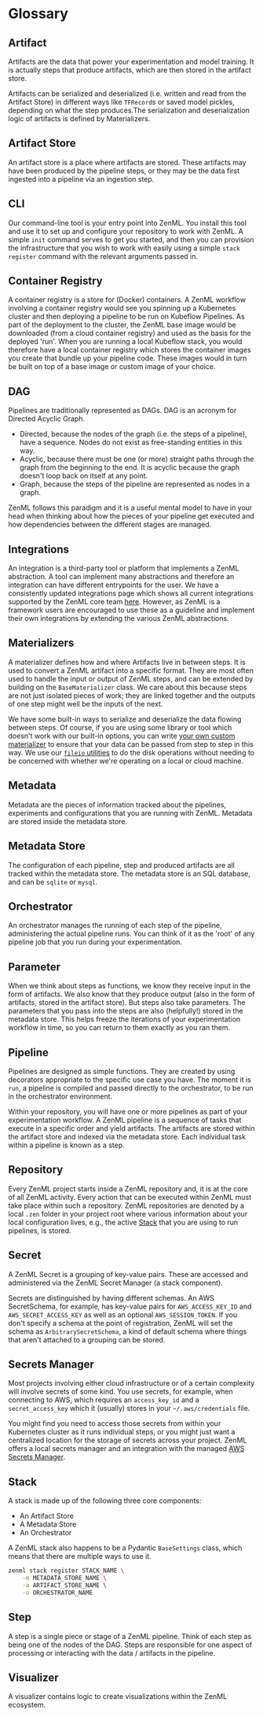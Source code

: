 # Glossary

## Artifact

Artifacts are the data that power your experimentation and model training. It is
actually steps that produce artifacts, which are then stored in the artifact
store.

Artifacts can be serialized and deserialized (i.e. written and read from the
Artifact Store) in different ways like `TFRecord`s or saved model pickles,
depending on what the step produces.The serialization and deserialization logic
of artifacts is defined by Materializers.

## Artifact Store

An artifact store is a place where artifacts are stored. These artifacts may
have been produced by the pipeline steps, or they may be the data first ingested
into a pipeline via an ingestion step.

## CLI

Our command-line tool is your entry point into ZenML. You install this tool and
use it to set up and configure your repository to work with ZenML. A simple
`init` command serves to get you started, and then you can provision the
infrastructure that you wish to work with easily using a simple `stack register`
command with the relevant arguments passed in.

## Container Registry

A container registry is a store for (Docker) containers. A ZenML workflow
involving a container registry would see you spinning up a Kubernetes cluster
and then deploying a pipeline to be run on Kubeflow Pipelines. As part of the
deployment to the cluster, the ZenML base image would be downloaded (from a
cloud container registry) and used as the basis for the deployed 'run'. When you
are running a local Kubeflow stack, you would therefore have a local container
registry which stores the container images you create that bundle up your
pipeline code. These images would in turn be built on top of a base image or
custom image of your choice.

## DAG

Pipelines are traditionally represented as DAGs. DAG is an acronym for Directed
Acyclic Graph.

- Directed, because the nodes of the graph (i.e. the steps of a pipeline), have
  a sequence. Nodes do not exist as free-standing entities in this way.
- Acyclic, because there must be one (or more) straight paths through the graph
  from the beginning to the end. It is acyclic because the graph doesn't loop
  back on itself at any point.
- Graph, because the steps of the pipeline are represented as nodes in a graph.

ZenML follows this paradigm and it is a useful mental model to have in your head
when thinking about how the pieces of your pipeline get executed and how
dependencies between the different stages are managed.

## Integrations

An integration is a third-party tool or platform that implements a ZenML abstraction. 
A tool can implement many abstractions and therefore an integration can have different 
entrypoints for the user. We have a consistently updated integrations page which shows all 
current integrations supported by the ZenML core team [here](../advanced_guide/integrations.md). 
However, as ZenML is a framework users are encouraged to use these as a guideline and implement 
their own integrations by extending the various ZenML abstractions.

## Materializers

A materializer defines how and where Artifacts live in between steps. It is used
to convert a ZenML artifact into a specific format. They are most often used to
handle the input or output of ZenML steps, and can be extended by building on
the `BaseMaterializer` class. We care about this because steps are not just
isolated pieces of work; they are linked together and the outputs of one step
might well be the inputs of the next.

We have some built-in ways to serialize and deserialize the data flowing between
steps. Of course, if you are using some library or tool which doesn't work with
our built-in options, you can write
[your own custom materializer](https://docs.zenml.io/guides/functional-api/materialize-artifacts)
to ensure that your data can be passed from step to step in this way. We use our
[`fileio` utilities](https://apidocs.zenml.io/api_reference/zenml.io.fileio.html)
to do the disk operations without needing to be concerned with whether we're
operating on a local or cloud machine.

## Metadata

Metadata are the pieces of information tracked about the pipelines, experiments
and configurations that you are running with ZenML. Metadata are stored inside
the metadata store.

## Metadata Store

The configuration of each pipeline, step and produced artifacts are all tracked
within the metadata store. The metadata store is an SQL database, and can be
`sqlite` or `mysql`.

## Orchestrator

An orchestrator manages the running of each step of the pipeline, administering
the actual pipeline runs. You can think of it as the 'root' of any pipeline job
that you run during your experimentation.

## Parameter

When we think about steps as functions, we know they receive input in the form
of artifacts. We also know that they produce output (also in the form of
artifacts, stored in the artifact store). But steps also take parameters. The
parameters that you pass into the steps are also (helpfully!) stored in the
metadata store. This helps freeze the iterations of your experimentation
workflow in time, so you can return to them exactly as you ran them.

## Pipeline

Pipelines are designed as simple functions. They are created by using decorators
appropriate to the specific use case you have. The moment it is `run`, a
pipeline is compiled and passed directly to the orchestrator, to be run in the
orchestrator environment.

Within your repository, you will have one or more pipelines as part of your
experimentation workflow. A ZenML pipeline is a sequence of tasks that execute
in a specific order and yield artifacts. The artifacts are stored within the
artifact store and indexed via the metadata store. Each individual task within a
pipeline is known as a step.

## Repository

Every ZenML project starts inside a ZenML repository and, it is at the core of
all ZenML activity. Every action that can be executed within ZenML must take
place within such a repository. ZenML repositories are denoted by a local `.zen`
folder in your project root where various information about your local
configuration lives, e.g., the active
[Stack](../advanced_guide/deploy-to-production.md) that you are using to
run pipelines, is stored.

## Secret

A ZenML Secret is a grouping of key-value pairs. These are accessed and
administered via the ZenML Secret Manager (a stack component).

Secrets are distinguished by having different schemas. An AWS SecretSchema, for
example, has key-value pairs for `AWS_ACCESS_KEY_ID` and `AWS_SECRET_ACCESS_KEY`
as well as an optional `AWS_SESSION_TOKEN`. If you don't specify a schema at the
point of registration, ZenML will set the schema as `ArbitrarySecretSchema`, a
kind of default schema where things that aren't attached to a grouping can be
stored.

## Secrets Manager

Most projects involving either cloud infrastructure or of a certain complexity
will involve secrets of some kind. You use secrets, for example, when connecting
to AWS, which requires an `access_key_id` and a `secret_access_key` which it
(usually) stores in your `~/.aws/credentials` file.

You might find you need to access those secrets from within your Kubernetes
cluster as it runs individual steps, or you might just want a centralized
location for the storage of secrets across your project. ZenML offers a local
secrets manager and an integration with the managed [AWS Secrets
Manager](https://aws.amazon.com/secrets-manager).

## Stack

A stack is made up of the following three core components:

- An Artifact Store
- A Metadata Store
- An Orchestrator

A ZenML stack also happens to be a Pydantic `BaseSettings` class, which means
that there are multiple ways to use it.

```bash
zenml stack register STACK_NAME \
    -m METADATA_STORE_NAME \
    -a ARTIFACT_STORE_NAME \
    -o ORCHESTRATOR_NAME
```

## Step

A step is a single piece or stage of a ZenML pipeline. Think of each step as
being one of the nodes of the DAG. Steps are responsible for one aspect of
processing or interacting with the data / artifacts in the pipeline.

## Visualizer

A visualizer contains logic to create visualizations within the ZenML ecosystem.
